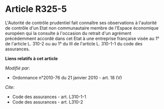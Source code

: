 # Article R325-5

L'Autorité de contrôle prudentiel fait connaître ses observations à l'autorité de contrôle d'un Etat non communautaire membre
de l'Espace économique européen qui la consulte à l'occasion du retrait d'un agrément précédemment accordé dans cet Etat à
une entreprise française visée au 1° de l'article L. 310-2 ou au 1° du III de l'article L. 310-1-1 du code des assurances.

**Liens relatifs à cet article**

_Modifié par_:

  - Ordonnance n°2010-76 du 21 janvier 2010 - art. 18 (V)

_Cite_:

  - Code des assurances - art. L310-1-1
  - Code des assurances - art. L310-2
